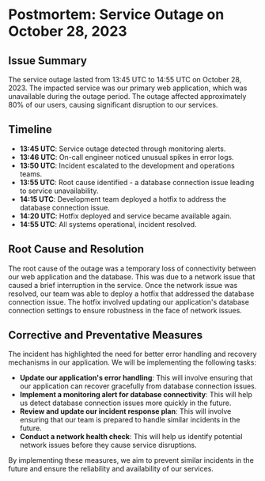# Postmortem: Service Outage on October 28, 2023

## Issue Summary
The service outage lasted from 13:45 UTC to 14:55 UTC on October 28, 2023. The impacted service was our primary web application, which was unavailable during the outage period. The outage affected approximately 80% of our users, causing significant disruption to our services.

## Timeline
- **13:45 UTC**: Service outage detected through monitoring alerts.
- **13:46 UTC**: On-call engineer noticed unusual spikes in error logs.
- **13:50 UTC**: Incident escalated to the development and operations teams.
- **13:55 UTC**: Root cause identified - a database connection issue leading to service unavailability.
- **14:15 UTC**: Development team deployed a hotfix to address the database connection issue.
- **14:20 UTC**: Hotfix deployed and service became available again.
- **14:55 UTC**: All systems operational, incident resolved.

## Root Cause and Resolution
The root cause of the outage was a temporary loss of connectivity between our web application and the database. This was due to a network issue that caused a brief interruption in the service. Once the network issue was resolved, our team was able to deploy a hotfix that addressed the database connection issue. The hotfix involved updating our application's database connection settings to ensure robustness in the face of network issues.

## Corrective and Preventative Measures
The incident has highlighted the need for better error handling and recovery mechanisms in our application. We will be implementing the following tasks:

- **Update our application's error handling**: This will involve ensuring that our application can recover gracefully from database connection issues.
- **Implement a monitoring alert for database connectivity**: This will help us detect database connection issues more quickly in the future.
- **Review and update our incident response plan**: This will involve ensuring that our team is prepared to handle similar incidents in the future.
- **Conduct a network health check**: This will help us identify potential network issues before they cause service disruptions.

By implementing these measures, we aim to prevent similar incidents in the future and ensure the reliability and availability of our services.